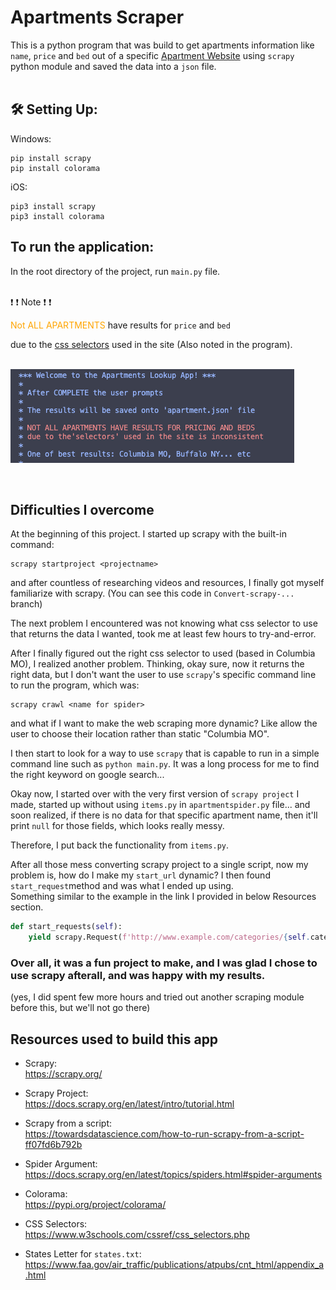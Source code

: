 # Apartments Scraper

This is a python program that was build to get apartments information like `name`, `price` and `bed` out of a specific [Apartment Website](https://www.apartments.com/) using `scrapy` python module and saved the data into a `json` file.
<br/>
<br/>

## :hammer_and_wrench: Setting Up:

Windows:

```
pip install scrapy
pip install colorama
```

iOS:

```
pip3 install scrapy
pip3 install colorama
```

## To run the application:

In the root directory of the project, run `main.py` file.
<br/>
<br/>

:heavy_exclamation_mark: :heavy_exclamation_mark: <span>Note </span>:heavy_exclamation_mark: :heavy_exclamation_mark:

<span style="color:orange">Not ALL APARTMENTS</span>
have results for `price` and `bed`</p>
due to the [css selectors](https://www.w3schools.com/cssref/css_selectors.php) used in the site (Also noted in the program).
<br/>
<br/>

![Display in program](./assets/Disclaimer.png)

<br/>

## Difficulties I overcome

At the beginning of this project. I started up scrapy with the built-in command:

```
scrapy startproject <projectname>
```

and after countless of researching videos and resources, I finally got myself familiarize with scrapy. (You can see this code in `Convert-scrapy-...` branch)

The next problem I encountered was not knowing what css selector to use that returns the data I wanted, took me at least few hours to try-and-error.</p>

After I finally figured out the right css selector to used (based in Columbia MO), I realized another problem.
Thinking, okay sure, now it returns the right data, but I don't want the user to use `scrapy`'s specific command line to run the program, which was:

```
scrapy crawl <name for spider>
```

and what if I want to make the web scraping more dynamic? Like allow the user to choose their location rather than static "Columbia MO".

I then start to look for a way to use `scrapy` that is capable to run in a simple command line such as `python main.py`. It was a long process for me to find the right keyword on google search...

Okay now, I started over with the very first version of `scrapy project` I made, started up without using `items.py` in `apartmentspider.py` file... and soon realized, if there is no data for that specific apartment name, then it'll print `null` for those fields, which looks really messy.

Therefore, I put back the functionality from `items.py`.

After all those mess converting scrapy project to a single script, now my problem is, how do I make my `start_url` dynamic? I then found `start_request`method and was what I ended up using. <br/>
Something similar to the example in the link I provided in below Resources section.

```python
def start_requests(self):
    yield scrapy.Request(f'http://www.example.com/categories/{self.category}')
```

<h3>Over all, it was a fun project to make, and I was glad I chose to use scrapy afterall, and was happy with my results.</h3>
(yes, I did spent few more hours and tried out another scraping module before this, but we'll not go there)

<br/>

## Resources used to build this app

- Scrapy:</br>
  https://scrapy.org/

- Scrapy Project:</br>
  https://docs.scrapy.org/en/latest/intro/tutorial.html

- Scrapy from a script:</br>
  https://towardsdatascience.com/how-to-run-scrapy-from-a-script-ff07fd6b792b

- Spider Argument:</br>
  https://docs.scrapy.org/en/latest/topics/spiders.html#spider-arguments

- Colorama:</br>
  https://pypi.org/project/colorama/

- CSS Selectors:</br>
  https://www.w3schools.com/cssref/css_selectors.php

- States Letter for `states.txt`:</br>
  https://www.faa.gov/air_traffic/publications/atpubs/cnt_html/appendix_a.html
